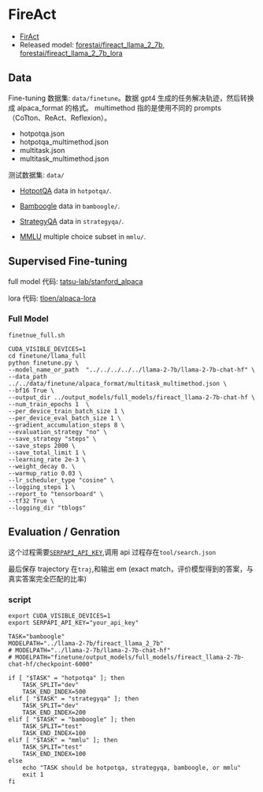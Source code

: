 # FireAct

- [FirAct](https://github.com/anchen1011/FireAct)
- Released model: [forestai/fireact_llama_2_7b](https://huggingface.co/forestai/fireact_llama_2_7b), [forestai/fireact_llama_2_7b_lora](https://huggingface.co/forestai/fireact_llama_2_7b_lora)

## Data

Fine-tuning 数据集: `data/finetune`。数据 gpt4 生成的任务解决轨迹，然后转换成 alpaca_format 的格式。 multimethod 指的是使用不同的 prompts （CoTton、ReAct、Reflexion）。

- hotpotqa.json
- hotpotqa_multimethod.json
- multitask.json
- multitask_multimethod.json

测试数据集: `data/`

- [HotpotQA](https://hotpotqa.github.io) data in `hotpotqa/`.

- [Bamboogle](https://docs.google.com/spreadsheets/d/1jwcsA5kE4TObr9YHn9Gc-wQHYjTbLhDGx6tmIzMhl_U/edit#gid=0) data in `bamboogle/`.

- [StrategyQA](https://allenai.org/data/strategyqa) data in `strategyqa/`.

- [MMLU](https://github.com/hendrycks/test) multiple choice subset in `mmlu/`.

## Supervised Fine-tuning

full model 代码: [tatsu-lab/stanford_alpaca](https://github.com/tatsu-lab/stanford_alpaca)

lora 代码: [tloen/alpaca-lora](https://github.com/tloen/alpaca-lora)

### Full Model

`finetnue_full.sh`

```shell
CUDA_VISIBLE_DEVICES=1
cd finetune/llama_full
python finetune.py \
--model_name_or_path  "../../../../../llama-2-7b/llama-2-7b-chat-hf" \
--data_path ../../data/finetune/alpaca_format/multitask_multimethod.json \
--bf16 True \
--output_dir ../output_models/full_models/fireact_llama-2-7b-chat-hf \
--num_train_epochs 1  \
--per_device_train_batch_size 1 \
--per_device_eval_batch_size 1 \
--gradient_accumulation_steps 8 \
--evaluation_strategy "no" \
--save_strategy "steps" \
--save_steps 2000 \
--save_total_limit 1 \
--learning_rate 2e-3 \
--weight_decay 0. \
--warmup_ratio 0.03 \
--lr_scheduler_type "cosine" \
--logging_steps 1 \
--report_to "tensorboard" \
--tf32 True \
--logging_dir "tblogs"
```

## Evaluation / Genration

这个过程需要[`SERPAPI_API_KEY`](https://serpapi.com/),调用 api 过程存在`tool/search.json`

最后保存 trajectory 在`traj`,和输出 em (exact match，评价模型得到的答案，与真实答案完全匹配的比率)

### script

```shell
export CUDA_VISIBLE_DEVICES=1
export SERPAPI_API_KEY="your_api_key"

TASK="bamboogle"
MODELPATH="../llama-2-7b/fireact_llama_2_7b"
# MODELPATH="../llama-2-7b/llama-2-7b-chat-hf"
# MODELPATH="finetune/output_models/full_models/fireact_llama-2-7b-chat-hf/checkpoint-6000"

if [ "$TASK" = "hotpotqa" ]; then
    TASK_SPLIT="dev"
    TASK_END_INDEX=500
elif [ "$TASK" = "strategyqa" ]; then
    TASK_SPLIT="dev"
    TASK_END_INDEX=200
elif [ "$TASK" = "bamboogle" ]; then
    TASK_SPLIT="test"
    TASK_END_INDEX=100
elif [ "$TASK" = "mmlu" ]; then
    TASK_SPLIT="test"
    TASK_END_INDEX=100
else
    echo "TASK should be hotpotqa, strategyqa, bamboogle, or mmlu"
    exit 1
fi
```
